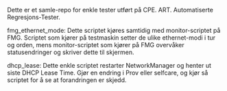 Dette er et samle-repo for enkle tester utført på CPE.
ART. Automatiserte Regresjons-Tester.

fmg_ethernet_mode: 
    Dette scriptet kjøres samtidig med monitor-scriptet på FMG.
    Scriptet som kjører på testmaskin setter de ulike ethernet-modi 
    i tur og orden, mens monitor-scriptet som kjører på FMG overvåker 
    statusendringer og skriver dette til skjermen.

dhcp_lease:
    Dette enkle scriptet restarter NetworkManager og henter ut siste 
    DHCP Lease Time. Gjør en endring i Prov eller selfcare, og kjør
    så scriptet for å se at forandringen er skjedd.
    